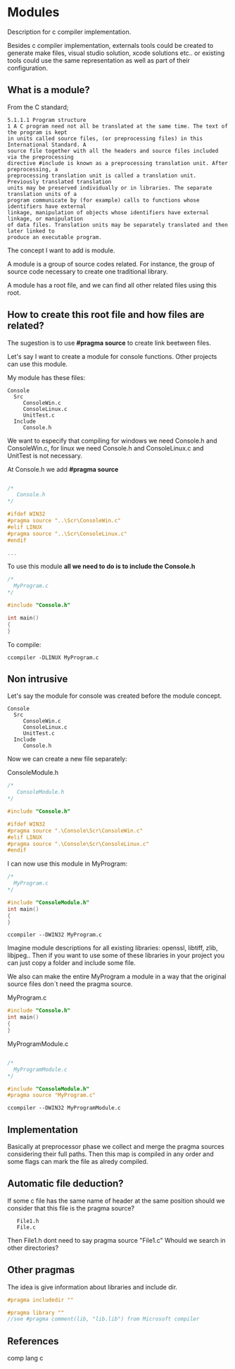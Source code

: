 # Modules
Description for c compiler implementation.

Besides c compiler implementation, externals tools could be created to generate make files, visual studio solution, xcode solutions etc.. or existing tools could use the same representation as well as part of their configuration.

## What is a module?

From the C standard;

```
5.1.1.1 Program structure
1 A C program need not all be translated at the same time. The text of the program is kept
in units called source files, (or preprocessing files) in this International Standard. A
source file together with all the headers and source files included via the preprocessing
directive #include is known as a preprocessing translation unit. After preprocessing, a
preprocessing translation unit is called a translation unit. Previously translated translation
units may be preserved individually or in libraries. The separate translation units of a
program communicate by (for example) calls to functions whose identifiers have external
linkage, manipulation of objects whose identifiers have external linkage, or manipulation
of data files. Translation units may be separately translated and then later linked to
produce an executable program.
```
The concept I want to add is module.

A module is a group of source codes related. For instance, the group of source code necessary to create one traditional library.

A module has a root file, and we can find all other related files using this root.


## How to create this root file and how files are related?

The sugestion is to use **#pragma source** to create link beetween files.

Let's say I want to create a module for console functions. 
Other projects can use this module.

My module has these files:

```
Console
  Src
     ConsoleWin.c
     ConsoleLinux.c
     UnitTest.c
  Include
     Console.h     
```

We want to especify that compiling for windows we need Console.h and ConsoleWin.c, for linux we need Console.h and ConsoleLinux.c  and UnitTest is not necessary.

At Console.h we add **#pragma source**

```c

/*
   Console.h
*/

#ifdef WIN32
#pragma source "..\Scr\ConsoleWin.c"
#elif LINUX
#pragma source "..\Scr\ConsoleLinux.c"
#endif

...

```

To use this module **all we need to do is to include the Console.h**

```c
/*
  MyProgram.c
*/

#include "Console.h"

int main()
{
}
```

To compile:

```
ccompiler -DLINUX MyProgram.c
```


## Non intrusive

Let's say the module for console was created before the module concept.

```
Console
  Src
     ConsoleWin.c
     ConsoleLinux.c
     UnitTest.c
  Include
     Console.h     
```
Now we can create a new file separately:

ConsoleModule.h

```c
/*
   ConsoleModule.h
*/

#include "Console.h"

#ifdef WIN32
#pragma source ".\Console\Scr\ConsoleWin.c"
#elif LINUX
#pragma source ".\Console\Scr\ConsoleLinux.c"
#endif
```

I can now use this module in MyProgram:

```c
/*
  MyProgram.c
*/

#include "ConsoleModule.h"  
int main()
{
}
```

```
ccompiler --DWIN32 MyProgram.c
```

Imagine module descriptions for all existing libraries: openssl, libtiff, zlib, libjpeg..
Then if you want to use some of these libraries in your project you can just copy a folder and include some file.

We also can make the entire MyProgram a module in a way that the original source files don´t need the pragma source.

MyProgram.c
```c
#include "Console.h"  
int main()
{
}
```

MyProgramModule.c
```c

/*
  MyProgramModule.c
*/

#include "ConsoleModule.h"
#pragma source "MyProgram.c"

```

```
ccompiler --DWIN32 MyProgramModule.c
```


## Implementation

Basically at preprocessor phase we collect and merge the pragma sources considering their full paths. 
Then this map is compiled in any order and some flags can mark the file as alredy compiled.

## Automatic file deduction?

If some c file has the same name of header at the same position should we consider that this file is the pragma source?

```
   File1.h
   File.c
```

Then File1.h dont need to say pragma source "File1.c"
Whould we search in other directories?

## Other pragmas

The idea is give information about libraries and include dir.

```c
#pragma includedir ""

#pragma library ""
//see #pragma comment(lib, "lib.lib") from Microsoft compiler

```

## References

comp lang c


